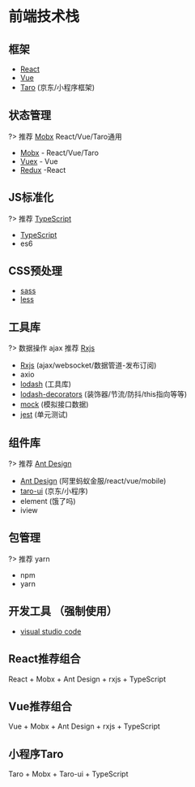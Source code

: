 
# 前端技术栈
## 框架
- [React](https://react.docschina.org/)
- [Vue](https://cn.vuejs.org/)
- [Taro](https://taro.aotu.io/) (京东/小程序框架)

## 状态管理
?> 推荐 [Mobx](https://cn.mobx.js.org/)  React/Vue/Taro通用

- [Mobx](https://cn.mobx.js.org/) - React/Vue/Taro
- [Vuex](https://vuex.vuejs.org/zh/) - Vue
- [Redux](https://www.redux.org.cn/) -React

## JS标准化
?> 推荐 [TypeScript](https://www.tslang.cn/index.html)

- [TypeScript](https://www.tslang.cn/index.html)
- es6

## CSS预处理
- [sass](http://sass.bootcss.com/)
- [less](http://lesscss.cn/)

## 工具库
?> 数据操作 ajax 推荐 [Rxjs](https://rxjs.dev/)

- [Rxjs](https://rxjs.dev/) (ajax/websocket/数据管道-发布订阅)
- axio
- [lodash](https://www.html.cn/doc/lodash/) (工具库)
- [lodash-decorators](https://steelsojka.github.io/lodash-decorators/) (装饰器/节流/防抖/this指向等等)
- [mock](http://mockjs.com/) (模拟接口数据)
- [jest](https://jestjs.io/docs/zh-Hans/getting-started) (单元测试)

## 组件库
?> 推荐 [Ant Design](https://ant.design/docs/react/introduce-cn)

- [Ant Design](https://ant.design/docs/react/introduce-cn) (阿里蚂蚁金服/react/vue/mobile)
- [taro-ui](https://taro-ui.aotu.io/#/) (京东/小程序)
- element (饿了吗)
- iview

## 包管理
?> 推荐 yarn

- npm 
- yarn

## 开发工具 （强制使用）
- [visual studio code](https://code.visualstudio.com/)

## React推荐组合
React + Mobx + Ant Design + rxjs + TypeScript

## Vue推荐组合
Vue + Mobx + Ant Design + rxjs + TypeScript

## 小程序Taro
Taro + Mobx + Taro-ui + TypeScript